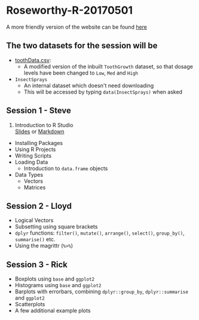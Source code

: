 # Roseworthy-R-20170501

A more friendly version of the website can be found [here](https://uofabioinformaticshub.github.io/Roseworthy-R-20170501/README.html)

## The two datasets for the session will be

- [toothData.csv](data/toothData.csv): 
    + A modified version of the inbuilt `ToothGrowth` dataset, so that dosage levels have been changed to `Low`, `Med` and `High`
- `InsectSprays`
    + An internal dataset which doesn't need downloading
    + This will be accessed by typing `data(InsectSprays)` when asked

## Session 1 - Steve

1. Introduction to R Studio  
<tab> [Slides](101_IntroductionRStudio.html) or [Markdown](101_IntroductionRStudio.md)

  - Installing Packages
  - Using R Projects
  - Writing Scripts
- Loading Data
  - Introduction to `data.frame` objects
- Data Types
  - Vectors
  - Matrices

## Session 2 - Lloyd

- Logical Vectors
- Subsetting using square brackets
- `dplyr` functions: `filter()`, `mutate()`, `arrange()`, `select()`, `group_by()`, `summarise()` etc.
- Using the magrittr (`%>%`)

## Session 3 - Rick

- Boxplots using `base` and `ggplot2`
- Histograms using `base` and `ggplot2`
- Barplots with errorbars, combining `dplyr::group_by`, `dplyr::summarise` and `ggplot2`
- Scatterplots
- A few additional example plots
